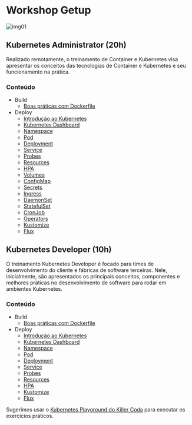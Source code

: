 # Workshop Getup

![img01](img/img01.png)



## Kubernetes Administrator (20h)

Realizado remotamente,  o treinamento de Container e Kubernetes visa apresentar os conceitos das tecnologias de Container e Kubernetes e seu funcionamento na prática.

### Conteúdo

- Build
  - [Boas práticas com Dockerfile](docker)
- Deploy
  - [Introdução ao Kubernetes](introducao)
  - [Kubernetes Dashboard](ferramentas-auxiliares)
  - [Namespace](namespace)
  - [Pod](pod)
  - [Deployment](deployment)
  - [Service](service)
  - [Probes](probes)
  - [Resources](resources)
  - [HPA](hpa)
  - [Volumes](volumes)
  - [ConfigMap](configmap)
  - [Secrets](secret)
  - [Ingress](ingress)
  - [DaemonSet](daemonset)
  - [StatefulSet](statefulset)
  - [CronJob](cronjob)
  - [Operators](operators)
  - [Kustomize](kustomize)
  - [Flux](flux)

## Kubernetes Developer (10h)

O treinamento Kubernetes Developer é focado para times de desenvolvimento do cliente e fábricas de software terceiras. Nele, inicialmente, são apresentados os principais conceitos, componentes e melhores práticas no desenvolvimento de software para rodar em ambientes Kubernetes.

### Conteúdo

- Build
  - [Boas práticas com Dockerfile](docker)
- Deploy
  - [Introdução ao Kubernetes](introducao)
  - [Kubernetes Dashboard](dashboard)
  - [Namespace](namespace)
  - [Pod](pod)
  - [Deployment](deployment)
  - [Service](service)
  - [Probes](probes)
  - [Resources](resources)
  - [HPA](hpa)
  - [Kustomize](kustomize)
  - [Flux](flux)
 
Sugerimos usar o [Kubernetes Playground do Killer Coda](https://killercoda.com/playgrounds/scenario/kubernetes) para executar os exercícios práticos.
